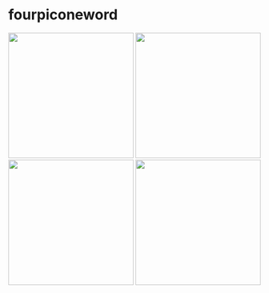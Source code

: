 # fourpiconeword

<img src="https://github.com/AbdurazzoqAbdugafforov/Game/assets/134942447/b3a1a164-8eec-4caf-a725-2e6a716aa43c" width="250" haight="600"/>
<img src="https://github.com/AbdurazzoqAbdugafforov/Game/assets/134942447/f1c8ff08-e761-4422-9ed2-f31533447c36" width="250" haight="600"/>
<img src="https://github.com/AbdurazzoqAbdugafforov/Game/assets/134942447/c00e9653-fcf5-4c6c-8ec4-641f5df6029a" width="250" haight="600"/>
<img src="https://github.com/AbdurazzoqAbdugafforov/Game/assets/134942447/65f4c27b-a81b-43ea-991a-9cab15be16a5" width="250" haight="600"/>
